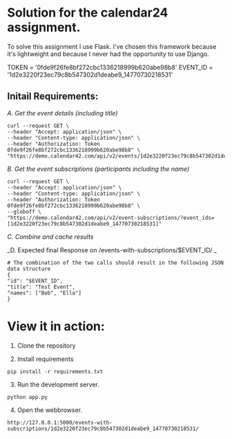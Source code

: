 # Solution for the calendar24 assignment.

To solve this assignment I use Flask.
I've chosen this framework because it's lightweight and because I never had the opportunity to use Django. 

TOKEN = '0fde9f26fe8bf272cbc1336218999b620abe98b8'
EVENT_ID = '1d2e3220f23ec79c8b547302d1deabe9_14770730218531'


## Initail Requirements:
_A. Get the event details (including title)_

```
curl --request GET \
--header "Accept: application/json" \
--header "Content-type: application/json" \
--header "Authorization: Token 0fde9f26fe8bf272cbc1336218999b620abe98b8" \
"https://demo.calendar42.com/api/v2/events/1d2e3220f23ec79c8b547302d1deabe9_14770730218531/"
```

_B. Get the event subscriptions (participants including the name)_
```
curl --request GET \
--header "Accept: application/json" \
--header "Content-type: application/json" \
--header "Authorization: Token 0fde9f26fe8bf272cbc1336218999b620abe98b8" \
--globoff \
"https://demo.calendar42.com/api/v2/event-subscriptions/?event_ids=[1d2e3220f23ec79c8b547302d1deabe9_14770730218531]"
```

_C. Combine and cache results_

_D. Expected final Response on /events-with-subscriptions/$EVENT_ID/ _
```
# The combination of the two calls should result in the following JSON data structure
{
"id": "$EVENT_ID",
"title": "Test Event",
"names": ["Bob", "Ella"]
}
```

# View it in action:

1. Clone the repository

2. Install requirements

  `pip install -r requirements.txt`

3. Run the development server.

  `python app.py`

4. Open the webbrowser.

```
http://127.0.0.1:5000/events-with-subscriptions/1d2e3220f23ec79c8b547302d1deabe9_14770730218531/
```
